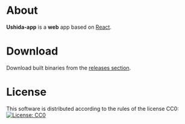 # About

**Ushida-app** is a **web** app based on [React](https://reactjs.org/).

# Download

Download built binaries from the [releases section](https://github.com/10k20/ushida-app/releases).

# License

This software is distributed according to the rules of the license СС0:          [![License: CC0](https://img.shields.io/badge/License-CC0-red.svg)](http://creativecommons.org/publicdomain/zero/1.0/)
